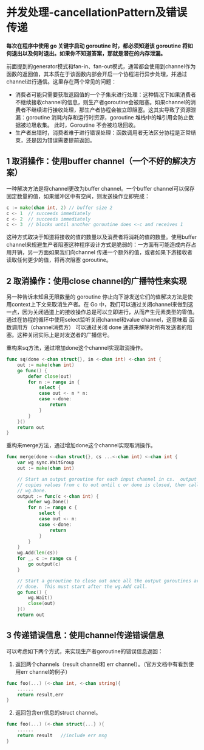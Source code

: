 ﻿# 并发处理-cancellationPattern及错误传递 #

**每次在程序中使用 go 关键字启动 goroutine 时，都必须知道该 goroutine 将如何退出以及何时退出。如果你不知道答案，那就是潜在的内存泄漏。**

前面提到的generator模式和fan-in、fan-out模式，通常都会使用到channel作为函数的返回值，其本质在于该函数内部会开启一个协程进行异步处理，并通过channel进行通信。这里存在两个常见的问题：

* 消费者可能只需要获取返回值的一个子集来进行处理：这种情况下如果消费者不继续接收channel的信息，则生产者goroutine会被阻塞。如果channel的消费者不继续进行接收处理，那生产者协程会被立即阻塞。这其实导致了资源泄漏：goroutine 消耗内存和运行时资源，goroutine 堆栈中的堆引用会防止数据被垃圾收集。 此时，Goroutine 不会被垃圾回收。
* 生产者出错时，消费者难于进行错误处理：函数调用者无法区分协程是正常结束，还是因为错误需要提前返回。

## 1 取消操作：使用buffer channel（一个不好的解决方案） ##

一种解决方法是将channel更改为buffer channel。一个buffer channel可以保存固定数量的值，如果缓冲区中有空间，则发送操作立即完成：

```go
c := make(chan int, 2) // buffer size 2
c <- 1  // succeeds immediately
c <- 2  // succeeds immediately
c <- 3  // blocks until another goroutine does <-c and receives 1
```

这种方式取决于知道将接收的值的数量以及消费者将消耗的值的数量。使用buffer channel来规避生产者阻塞这种程序设计方式是脆弱的：一方面有可能造成内存占用开销，另一方面如果我们向channel 传递一个额外的值，或者如果下游接收者读取任何更少的值，将再次阻塞 goroutine。

## 2 取消操作：使用close channel的广播特性来实现 ##

另一种告诉未知且无限数量的 goroutine 停止向下游发送它们的值解决方法是使用context上下文来取消生产者。在 Go 中，我们可以通过关闭channel来做到这一点，因为关闭通道上的接收操作总是可以立即进行，从而产生元素类型的零值。通过在协程的循环中使用select监听关闭channel和value channel，这意味着 函数调用方（channel消费方） 可以通过关闭 done 通道来解除对所有发送者的阻塞。这种关闭实际上是对发送者的广播信号。

重构来sq方法，通过增加done这个channel实现取消操作。

```go
func sq(done <-chan struct{}, in <-chan int) <-chan int {
    out := make(chan int)
    go func() {
        defer close(out)
        for n := range in {
            select {
            case out <- n * n:
            case <-done:
                return
            }
        }
    }()
    return out
}
```

重构来merge方法，通过增加done这个channel实现取消操作。

```go
func merge(done <-chan struct{}, cs ...<-chan int) <-chan int {
    var wg sync.WaitGroup
    out := make(chan int)

    // Start an output goroutine for each input channel in cs.  output
    // copies values from c to out until c or done is closed, then calls
    // wg.Done.
    output := func(c <-chan int) {
        defer wg.Done()
        for n := range c {
            select {
            case out <- n:
            case <-done:
                return
            }
        }
    }
    wg.Add(len(cs))
    for _, c := range cs {
        go output(c)
    }

    // Start a goroutine to close out once all the output goroutines are
    // done.  This must start after the wg.Add call.
    go func() {
        wg.Wait()
        close(out)
    }()
    return out
```

## 3 传递错误信息：使用channel传递错误信息 ##

可以考虑如下两个方式，来实现生产者goroutine的错误信息返回：

1. 返回两个channels（result channel和 err channel）。（官方文档中有看到使用err channel的例子）

```go
func foo(...) (<-chan int, <-chan string){
	......
	return result,err
}
```

2. 返回包含err信息的struct channel。

```go
func foo(...) (<-chan struct{...} ){
	......
	return result	//include err msg
}
```

